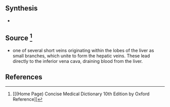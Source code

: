 ## Synthesis
- 
## Source [^1]
- one of several short veins originating within the lobes of the liver as small branches, which unite to form the hepatic veins. These lead directly to the inferior vena cava, draining blood from the liver.
## References

[^1]: [[(Home Page) Concise Medical Dictionary 10th Edition by Oxford Reference]]
